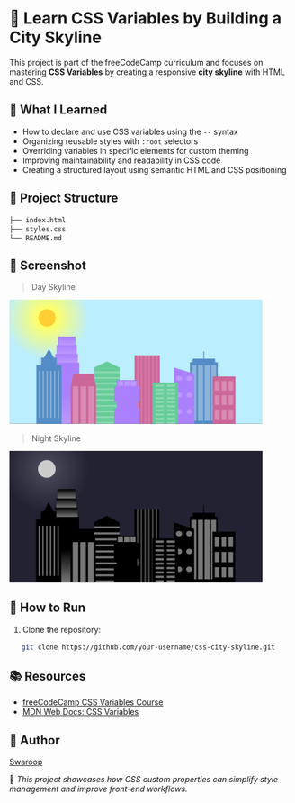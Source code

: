 # 🌆 Learn CSS Variables by Building a City Skyline

This project is part of the freeCodeCamp curriculum and focuses on mastering **CSS Variables** by creating a responsive **city skyline** with HTML and CSS.

## 🧠 What I Learned

- How to declare and use CSS variables using the `--` syntax
- Organizing reusable styles with `:root` selectors
- Overriding variables in specific elements for custom theming
- Improving maintainability and readability in CSS code
- Creating a structured layout using semantic HTML and CSS positioning

## 📁 Project Structure


```
├── index.html
├── styles.css
└── README.md
```



## 📸 Screenshot

>Day Skyline
<img src="../public/city_skyline_day.png" alt="City Skyline Day Preview" width="450px">

>Night Skyline
<img src="../public/city_skyline_night.png" alt="City Skyline Night Preview" width="450px">

## 🚀 How to Run

1. Clone the repository:
```bash
   git clone https://github.com/your-username/css-city-skyline.git
````

## 📚 Resources

* [freeCodeCamp CSS Variables Course](https://www.freecodecamp.org/learn/)
* [MDN Web Docs: CSS Variables](https://developer.mozilla.org/en-US/docs/Web/CSS/Using_CSS_custom_properties)

## 📌 Author

[Swaroop](https://github.com/its-swaroop)


🔖 *This project showcases how CSS custom properties can simplify style management and improve front-end workflows.*


